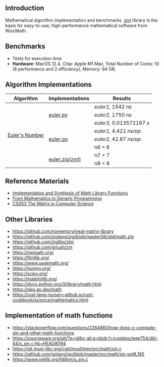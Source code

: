 ## Introduction

Mathematical algorithm implementation and benchmarks. [zml](https://github.com/wiscmath/zml.) library is the basis for
easy-to-use, high-performance mathematical software from WiscMath.

## Benchmarks
* Tests for execution time.
* __Hardware__: MacOS 12.4, Chip: Apple M1 Max, Total Number of Cores: 10 (8 performance and 2 efficiency), Memory: 64
  GB.

## Algorithm Implementations

<table>
<thead>
  <tr>
    <th>Algorithm</th>
    <th>Implementations</th>
    <th>Results</th>
  </tr>
</thead>
<tbody>
  <tr>
    <td rowspan="9"><a href="euler.md">Euler's Number</a></td>
    <td rowspan="3"><a href="python/euler.py">euler.py</a></td>
    <td><em>euler1</em>, 1542 <em>ns</em></td>
  </tr>
  <tr>
    <td><em>euler2</em>, 1750 <em>ns</em></td>
  </tr>
  <tr>
    <td><em>euler3</em>, 0.013572167 <em>s</em></td>
  </tr>
    <td rowspan="3"><a href="go/euler.go">euler.go</a></td>
    <td><em>euler1</em>, 4.421 <em>ns/op</em></td>
  <tr>
    <td><em>euler2</em>, 42.87 <em>ns/op</em></td>
  </tr>
   <tr><td>n6 = 6</td></tr>
  <tr>
    <td rowspan="3"><a href="https://github.com/wiscmath/zml/blob/main/src/euler.zig">euler.zig(zml)</a></td>
    <td>n7 = 7</td>
  </tr>
  <tr>
    <td>n8 = 8</td>
  </tr>
</tbody>
</table>       

## Reference Materials 
* [Implementation and Synthesis of Math Library Functions](https://dl.acm.org/doi/pdf/10.1145/3632874)
* [From Mathematics to Generic Programming](http://www.fm2gp.com)
* [CS053 The Matrix in Computer Science](https://cs.brown.edu/courses/cs053/current/lectures.htm)

## Other Libraries
* https://github.com/nomemory/neat-matrix-library
* https://github.com/ziglang/zig/blob/master/lib/std/math.zig
* https://github.com/ziglibs/zlm
* https://github.com/griush/zm
* https://mpmath.org/
* https://flintlib.org/
* https://www.sagemath.org/
* https://numpy.org/
* https://scipy.org/
* https://matplotlib.org/
* https://docs.python.org/3/library/math.html
* https://pkg.go.dev/math
* https://rust-lang-nursery.github.io/rust-cookbook/science/mathematics.html

## Implementation of math functions
* https://stackoverflow.com/questions/2284860/how-does-c-compute-sin-and-other-math-functions
* https://sourceware.org/git/?p=glibc.git;a=blob;f=sysdeps/ieee754/dbl-64/s_sin.c;hb=HEAD#l194
* https://git.musl-libc.org/cgit/musl/tree/src/math/sin.c
* https://github.com/golang/go/blob/master/src/math/sin.go#L185
* https://www.netlib.org/fdlibm/s_sin.c

